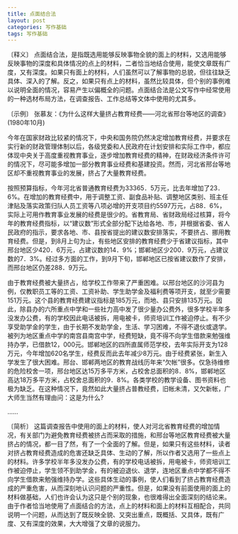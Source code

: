 ```yaml
---
title: 点面结合法
layout: post
categories: 写作基础
tags: 写作基础
---
```


〔释义〕 点面结合法，是指既选用能够反映事物全貌的面上的材料，又选用能够反映事物的深度和具体情况的点上的材料，二者恰当地结合使用，能使文章既有广度，又有深度。如果只有面上的材料，人们虽然可以了解事物的总貌，但往往缺乏具体、深入的了解。反之，如果只有点上的材料，虽然比较具体，但个别的事例难以说明全面的情况，容易产生以偏概全的问题。点面结合法是公文写作中经常使用的一种选材布局方法，在调查报告、工作总结等文体中使用的尤其多。

〔示例〕 张慕友：《为什么这样大量挤占教育经费——河北省邢台等地区的调查》(1980年10月)

今年在国家财政比较紧的情况下，中央和国务院仍然决定增加教育经费，并要求在实行新的财政管理体制以后，各级党委和人民政府在计划安排和实际工作中，都应体现中央关于高度重视教育事业，逐步增加教育经费的精神，在财政经济条件许可的情况下，尽可能多增加一部分教育事业经费和基建投资。然而，河北省邢台等地区却不重视教育事业的发展，挤占了大量教育经费。

按照预算指标，今年河北省普通教育经费为33365．5万元，比去年增加了23．6%。在增加的教育经费中，用于调整工资、副食品补贴、调整地区类别、班主任津贴及落实政策归队人员工资等八项必增的开支项目约5597万元，占88．6%，实际上可用作教育事业发展的经费是很少的。省教育局、省财政局经过核算，将今年的教育经费指标，以“建议数”形式全部分配下达给各地、市，并根据省委、省人民政府的指示，要求各地、市、县按省提出的建议数安排落实，不要挤占、挪用教育经费。但是，到8月上句为止，有些地区安排的教育经费少于省建议指标，其中邢台地区少420．6万元，占建议数的14．9%；邯郸地区少200．9万元，占建议数的7．3%。经过多方面的工作，到9月下旬，邯郸地区已按省建议数作了安排，而邢台地区仍差288．9万元。

由于教育经费被大量挤占，给学校工作带来了严重困难。以邢台地区的沙河县为例，仅教职员工等的工资、工资补助、学生助学金及福利费等项开支，就至少需要151万元。这个县的教育经费建议指标是185万元，而地、县只安排135万元。因此，除县办的六所重点中学和一些社力高中发了很少量办公费外，很多学校半年多没发办公费，有的学校因此电话被拆，用电被卡，师资培训工作被迫停止。有不少享受助学金的学生，由于长期不发助学金，生活、学习困难，不得不退伙或退学。被列为地区重点中学的南宫县南宫中学，经费短缺，竟不得不向学生借款来勉强维持办学，已借款12，000元。邯郸地区的四所直属师范学校，去年实际开支为128万元，今年增加620名学生，经费反而此去年减少8万元。由于经费紧张，新生入学发生了很大困难。邢台、邯郸两地区的教育战线历年来“欠帐”很多。仅急待维修的危险校舍一项，邢台地区达15万多平方米，占校舍总面积的8．8%，邯郸地区高达18万多平方米，占校舍总面积的9．8%。各类学校的教学设备、图书资料也极为缺乏。在这种情况下，竟然如此大量挤占普教经费，旧帐未清，又欠新帐，广大师生当然有理由问：这是为什么?

……

〔简析〕 这篇调查报告中使用的面上的材料，使人对河北省教育经费的增加情况，有关部门为避免教育经费被挤占而采取的措施，和邢台等地区教育经费被大量挤占的情况，都一目了然，有了一个全面的了解。但是，如果只有这些材料，读者对挤占教育经费造成的危害还缺乏具体、生动的了解，所以作者又选用了一些点上的材料。许多学校半年多没发办公费，有的学校电话被拆，用电被卡，师资培训工作被迫停止，学生领不到助学金，有的被迫退伙、退学，连地区重点中学都不得不向学生借款来勉强维持办学。这些具体生动的事例，使人们看到了挤占教育经费造成的严重危害，从而深刻地认识问题的严重性。但是，如果没有前面使用的面上的材料做基础，人们也许会认为这只是个别的现象，也很难得出全面深刻的结论来。由于作者恰当地使用了点面结合的方法，点上的材料和面上的材料互相配合，共同说明一个问题，从而达到了既反映全貌、又突出重点，既概括、又具体，既有广度、又有深度的效果，大大增强了文章的说服力。 